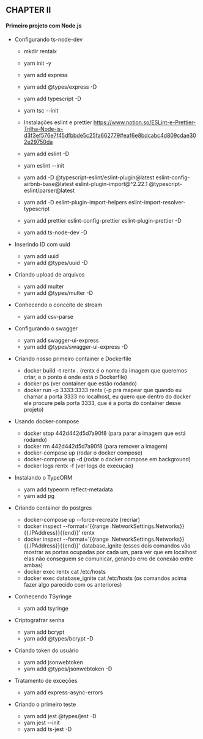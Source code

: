 ## CHAPTER II

#### Primeiro projeto com Node.js

- Configurando ts-node-dev
  - mkdir rentalx
  - yarn init -y
  - yarn add express
  - yarn add @types/express -D
  - yarn add typescript -D
  - yarn tsc --init

  - Instalações eslint e prettier https://www.notion.so/ESLint-e-Prettier-Trilha-Node-js-d3f3ef576e7f45dfbbde5c25fa662779#eaf6e8bdcabc4d809cdae302e29750da
  - yarn add eslint -D
  - yarn eslint --init
  - yarn add -D @typescript-eslint/eslint-plugin@latest eslint-config-airbnb-base@latest eslint-plugin-import@^2.22.1 @typescript-eslint/parser@latest
  - yarn add -D eslint-plugin-import-helpers eslint-import-resolver-typescript
  - yarn add prettier eslint-config-prettier eslint-plugin-prettier -D

  - yarn add ts-node-dev -D

- Inserindo ID com uuid
  - yarn add uuid
  - yarn add @types/uuid -D

- Criando upload de arquivos
  - yarn add multer
  - yarn add @types/multer -D

- Conhecendo o conceito de stream
  - yarn add csv-parse

- Configurando o swagger
  - yarn add swagger-ui-express
  - yarn add @types/swagger-ui-express -D

- Criando nosso primeiro container e Dockerfile
  - docker build -t rentx . (rentx é o nome da imagem que queremos criar, e o ponto é onde está o Dockerfile)
  - docker ps (ver container que estão rodando)
  - docker run -p 3333:3333 rentx (-p pra mapear que quando eu chamar a porta 3333 no localhost, eu quero que dentro do docker ele procure pela porta 3333, que é a porta do container desse projeto)

- Usando docker-compose
  - docker stop 442d442d5d7a90f8 (para parar a imagem que está rodando)
  - docker rm 442d442d5d7a90f8 (para remover a imagem)
  - docker-compose up (rodar o docker compose)
  - docker-compose up -d (rodar o docker compose em background)
  - docker logs rentx -f (ver logs de execução)

- Instalando o TypeORM
  - yarn add typeorm reflect-metadata
  - yarn add pg

- Criando container do postgres
  - docker-compose up --force-recreate (recriar)
  - docker inspect --format='{{range .NetworkSettings.Networks}}{{.IPAddress}}{{end}}' rentx
  - docker inspect --format='{{range .NetworkSettings.Networks}}{{.IPAddress}}{{end}}' database_ignite
  (esses dois comandos vão mostrar as portas ocupadas por cada um, para ver que em localhost elas não conseguem se comunicar, gerando erro de conexão entre ambas)
  - docker exec rentx cat /etc/hosts
  - docker exec database_ignite cat /etc/hosts
  (os comandos acima fazer algo parecido com os anteriores)

- Conhecendo TSyringe
  - yarn add tsyringe

- Criptografrar senha
  - yarn add bcrypt
  - yarn add @types/bcrypt -D

- Criando token do usuário
  - yarn add jsonwebtoken
  - yarn add @types/jsonwebtoken -D

- Tratamento de exceções
  - yarn add express-async-errors

- Criando o primeiro teste
  - yarn add jest @types/jest -D
  - yarn jest --init
  - yarn add ts-jest -D